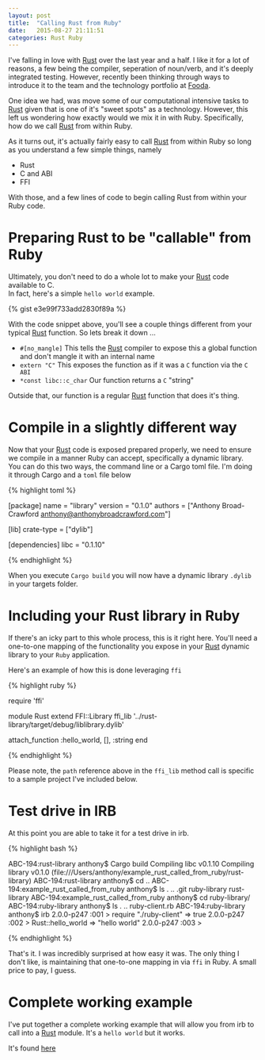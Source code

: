 ```yaml
---
layout: post
title:  "Calling Rust from Ruby"
date:   2015-08-27 21:11:51
categories: Rust Ruby
---
```

I've falling in love with [Rust][Rust] over the last year and a half.  I like it
for a lot of reasons, a few being the compiler, seperation of noun/verb,
and it's deeply integrated testing.   However, recently been thinking through ways
to introduce it to the team and the technology portfolio at [Fooda][Fooda].

One idea we had, was move some of our computational intensive tasks to [Rust][Rust]
given that is one of it's "sweet spots" as a technology.  However, this left us wondering
how exactly would we mix it in with Ruby.  Specifically, how do we call [Rust][Rust]
from within Ruby.

As it turns out, it's actually fairly easy to call [Rust][Rust] from within Ruby
so long as you understand a few simple things, namely

- Rust
- C and ABI
- FFI

With those, and a few lines of code to begin calling Rust from within your Ruby code.

# Preparing Rust to be "callable" from Ruby
Ultimately, you don't need to do a whole lot to make your [Rust][Rust] code available to C.  
In fact, here's a simple `hello world` example.

{% gist e3e99f733add2830f89a %}

With the code snippet above, you'll see a couple things different from your typical
[Rust][Rust] function.  So lets break it down ...

- `#[no_mangle]`  This tells the [Rust][Rust] compiler to expose this a global function
and don't mangle it with an internal name
- `extern "C"` This exposes the function as if it was a `C` function via the `C ABI`
- `*const libc::c_char` Our function returns a `C` "string"

Outside that, our function is a regular [Rust][Rust] function that does it's thing.

# Compile in a slightly different way
Now that your [Rust][Rust] code is exposed prepared properly, we need to ensure
we compile in a manner Ruby can accept, specifically a dynamic library. You can do this two ways, the command line or a Cargo toml file.  I'm doing it
through Cargo and a `toml` file below

{% highlight toml %}

[package]
name = "library"
version = "0.1.0"
authors = ["Anthony Broad-Crawford <anthony@anthonybroadcrawford.com>"]

[lib]
crate-type = ["dylib"]

[dependencies]
libc = "0.1.10"

{% endhighlight %}

When you execute `Cargo build` you will now have a dynamic library `.dylib` in your
targets folder.

# Including your Rust library in Ruby
If there's an icky part to this whole process, this is it right here.  You'll need a one-to-one
mapping of the functionality you expose in your [Rust][Rust] dynamic library to your `Ruby` application.

Here's an example of how this is done leveraging `ffi`

{% highlight ruby %}

require 'ffi'

module Rust
  extend FFI::Library
  ffi_lib '../rust-library/target/debug/liblibrary.dylib'

  attach_function :hello_world, [], :string
end

{% endhighlight %}

Please note, the `path` reference above in the `ffi_lib` method call is specific to a sample project I've
included below.

# Test drive in IRB
At this point you are able to take it for a test drive in irb.  

{% highlight bash %}

ABC-194:rust-library anthony$ Cargo build
   Compiling libc v0.1.10
   Compiling library v0.1.0 (file:///Users/anthony/example_rust_called_from_ruby/rust-library)
ABC-194:rust-library anthony$ cd ..
ABC-194:example_rust_called_from_ruby anthony$ ls
.            ..           .git         ruby-library rust-library
ABC-194:example_rust_called_from_ruby anthony$ cd ruby-library/
ABC-194:ruby-library anthony$ ls
.              ..             ruby-client.rb
ABC-194:ruby-library anthony$ irb
2.0.0-p247 :001 > require "./ruby-client"
 => true
2.0.0-p247 :002 > Rust::hello_world
 => "hello world"
2.0.0-p247 :003 >



{% endhighlight %}

That's it.  I was incredibly surprised at how easy it was.  The only thing I don't like,
is maintaining that one-to-one mapping in via `ffi` in Ruby.  A small price to pay, I guess.

# Complete working example
I've put together a complete working example that will allow you from irb to call into
a [Rust][Rust] module.  It's a `hello world` but it works.

It's found [here](https://github.com/AnthonyBroadCrawford/example_rust_called_from_ruby)

[Fooda]:    http://www.fooda.com
[Rust]:     https://www.rust-lang.org
